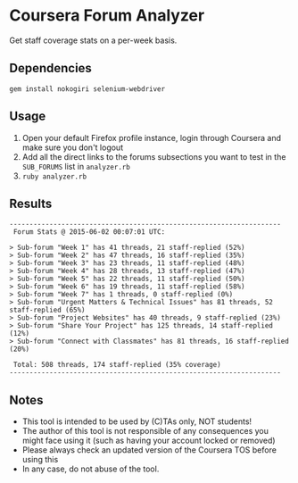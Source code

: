 # Coursera Forum Analyzer
Get staff coverage stats on a per-week basis.

## Dependencies
```
gem install nokogiri selenium-webdriver
```

## Usage
1. Open your default Firefox profile instance, login through Coursera and make sure you don't logout
2. Add all the direct links to the forums subsections you want to test in the ```SUB_FORUMS``` list in ```analyzer.rb```
3. ```ruby analyzer.rb```

## Results

```
--------------------------------------------------------------------
 Forum Stats @ 2015-06-02 00:07:01 UTC:

> Sub-forum "Week 1" has 41 threads, 21 staff-replied (52%)
> Sub-forum "Week 2" has 47 threads, 16 staff-replied (35%)
> Sub-forum "Week 3" has 23 threads, 11 staff-replied (48%)
> Sub-forum "Week 4" has 28 threads, 13 staff-replied (47%)
> Sub-forum "Week 5" has 22 threads, 11 staff-replied (50%)
> Sub-forum "Week 6" has 19 threads, 11 staff-replied (58%)
> Sub-forum "Week 7" has 1 threads, 0 staff-replied (0%)
> Sub-forum "Urgent Matters & Technical Issues" has 81 threads, 52 staff-replied (65%)
> Sub-forum "Project Websites" has 40 threads, 9 staff-replied (23%)
> Sub-forum "Share Your Project" has 125 threads, 14 staff-replied (12%)
> Sub-forum "Connect with Classmates" has 81 threads, 16 staff-replied (20%)

 Total: 508 threads, 174 staff-replied (35% coverage)
--------------------------------------------------------------------
```

## Notes
* This tool is intended to be used by (C)TAs only, NOT students!
* The author of this tool is not responsible of any consequences you might face using it (such as having your account locked or removed)
* Please always check an updated version of the Coursera TOS before using this
* In any case, do not abuse of the tool.
